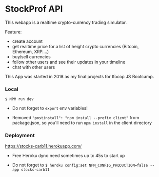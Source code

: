 # StockProf API

This webapp is a realtime crypto-currency trading simulator.

Feature:
- create account
- get realtime price for a list of height crypto currencies (Bitcoin, Ethereum, XRP....)
- buy/sell currencies
- follow other users and see their updates in your timeline
- chat with other users

This App was started in 2018 as my final projects for Ifocop JS Bootcamp.



### Local

```$ NPM run dev```

* Do not forget to `export`  env variables!

* Removed  `"postinstall": "npm install --prefix client"` from package.json, so you'll need to run `npm install` in the client directory

### Deployment

https://stocks-carb11.herokuapp.com/

* Free Heroku dyno need sometimes up to 45s to start up

* Do not forget to `$ heroku config:set NPM_CONFIG_PRODUCTION=false --app stocks-carb11`

